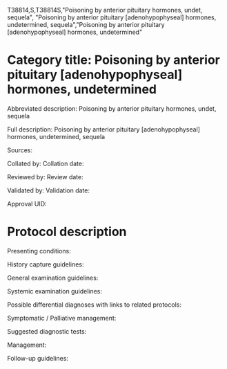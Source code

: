 T38814,S,T38814S,"Poisoning by anterior pituitary hormones, undet, sequela", "Poisoning by anterior pituitary [adenohypophyseal] hormones, undetermined, sequela","Poisoning by anterior pituitary [adenohypophyseal] hormones, undetermined"
# Category title: Poisoning by anterior pituitary [adenohypophyseal] hormones, undetermined

Abbreviated description: Poisoning by anterior pituitary hormones, undet, sequela

Full description: Poisoning by anterior pituitary [adenohypophyseal] hormones, undetermined, sequela

Sources:

Collated by:
Collation date:

Reviewed by:
Review date:

Validated by:
Validation date:

Approval UID:

# Protocol description

Presenting conditions:

History capture guidelines:

General examination guidelines:

Systemic examination guidelines:

Possible differential diagnoses with links to related protocols:

Symptomatic / Palliative management:

Suggested diagnostic tests:

Management:

Follow-up guidelines:
